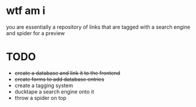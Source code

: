 # wtf am i
you are essentially a repository of links that are tagged with a search engine and spider for a preview
# TODO
- ~~create a database and link it to the frontend~~
- ~~create forms to add database entries~~
- create a tagging system
- ducktape a search engine onto it
- throw a spider on top

